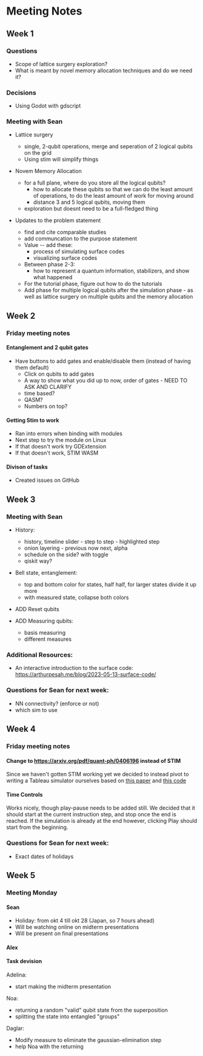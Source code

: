 # Meeting Notes

## Week 1
### Questions
- Scope of lattice surgery exploration?
- What is meant by novel memory allocation techniques and do we need it?

### Decisions
- Using Godot with gdscript

### Meeting with Sean
- Lattice surgery
    - single, 2-qubit operations, merge and seperation of 2 logical qubits on the grid
    - Using stim will simplify things

- Novem Memory Allocation
    - for a full plane, where do you store all the logical qubits?  
        - how to allocate these qubits so that we can do the least amount of operations, to do the least amount of work for moving around
        - distance 3 and 5 logical qubits, moving them
    - exploration but doesnt need to be a full-fledged thing

- Updates to the problem statement
    - find and cite comparable studies
    - add communcation to the purpose statement
    - Value -- add these:
        - process of simulating surface codes
        - visualizing surface codes
    - Between phase 2-3:
        - how to represent a quantum information, stabilizers, and show what happened
    - For the tutorial phase, figure out how to do the tutorials
    - Add phase for multiple logical qubits after the simulation phase - as well as lattice surgery on multiple qubits and the memory allocation



## Week 2

### Friday meeting notes
#### Entanglement and 2 qubit gates
- Have buttons to add gates and enable/disable them (instead of having them default)
    - Click on qubits to add gates
    - A way to show what you did up to now, order of gates - NEED TO ASK AND CLARIFY
     - time based?
     - QASM?
     - Numbers on top?

#### Getting Stim to work
- Ran into errors when binding with modules
- Next step to try the module on Linux
- If that doesn't work try GDExtension
- If that doesn't work, STIM WASM

#### Divison of tasks
- Created issues on GitHub

## Week 3
### Meeting with Sean
- History:
	- history, timeline slider - step to step - highlighted step 
	- onion layering - previous now next, alpha
	- schedule on the side? with toggle
    - qiskit way?
	
- Bell state, entanglement:
	- top and bottom color for states, half half, for larger states divide it up more
	- with measured state, collapse both colors
	
- ADD Reset qubits

- ADD Measuring qubits:
	- basis measuring 
	- different measures
### Additional Resources:
- An interactive introduction to the surface code: https://arthurpesah.me/blog/2023-05-13-surface-code/

### Questions for Sean for next week:
- NN connectivity? (enforce or not)
- which sim to use

## Week 4

### Friday meeting notes

#### Change to https://arxiv.org/pdf/quant-ph/0406196 instead of STIM

Since we haven't gotten STIM working yet we decided to instead pivot to writing a
Tableau simulator ourselves based on [this paper](https://arxiv.org/pdf/quant-ph/0406196) and
[this code](https://www.scottaaronson.com/chp/chp.c)

#### Time Controls

Works nicely, though play-pause needs to be added still. We decided that it should start
at the current instruction step, and stop once the end is reached.
If the simulation is already at the end however, clicking Play should start from the beginning.

### Questions for Sean for next week:
- Exact dates of holidays


## Week 5

### Meeting Monday

#### Sean

- Holiday: from okt 4 till okt 28 (Japan, so 7 hours ahead)
- Will be watching online on midterm presentations
- Will be present on final presentations

#### Alex

#### Task devision

Adelina:
- start making the midterm presentation

Noa:
- returning a random "valid" qubit state from the superposition
- splitting the state into entangled "groups"

Daglar:
- Modify measure to eliminate the gaussian-elimination step
- help Noa with the returning

